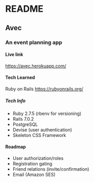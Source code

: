 # README

## Avec
### An event planning app

#### Live link
https://avec.herokuapp.com/

#### Tech Learned
Ruby on Rails
https://rubyonrails.org/

##### Tech Info
 * Ruby 2.7.5 (rbenv for versioning)
 * Rails 7.0.2
 * PostgreSQL
 * Devise (user authentication)
 * Skeleton CSS Framework

#### Roadmap
 * User authorization/roles
 * Registration gating
 * Friend relations (invite/confirmation)
 * Email (Amazon SES)
